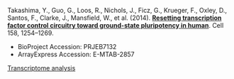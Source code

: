Takashima, Y., Guo, G., Loos, R., Nichols, J., Ficz, G., Krueger, F., Oxley, D., Santos, F., Clarke, J., Mansfield, W., et al. (2014). **[Resetting transcription factor control circuitry toward ground-state pluripotency in human](https://doi.org/10.1016/j.cell.2014.08.029)**. Cell 158, 1254–1269.

- BioProject Accession: PRJEB7132
- ArrayExpress Accession: E-MTAB-2857

[Transcriptome analysis](https://jlduan.github.io/Replica/j.cell.2014.08.029/notebooks/analyze.html)
